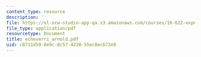 ```yaml
---
content_type: resource
description: ''
file: https://ol-ocw-studio-app-qa.s3.amazonaws.com/courses/16-622-experimental-projects-ii-fall-2003/c8711d590e9c8c57422055ec8ec672e9_echeverri_arnold.pdf
file_type: application/pdf
resourcetype: Document
title: echeverri_arnold.pdf
uid: c8711d59-0e9c-8c57-4220-55ec8ec672e9
---
```

